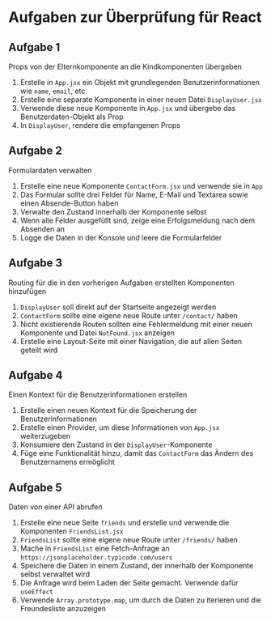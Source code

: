 # Aufgaben zur Überprüfung für React

## Aufgabe 1

Props von der Elternkomponente an die Kindkomponenten übergeben

1. Erstelle in `App.jsx` ein Objekt mit grundlegenden Benutzerinformationen wie `name`, `email`, etc.
2. Erstelle eine separate Komponente in einer neuen Datei `DisplayUser.jsx`
3. Verwende diese neue Komponente in `App.jsx` und übergebe das Benutzerdaten-Objekt als Prop
4. In `DisplayUser`, rendere die empfangenen Props

## Aufgabe 2

Formulardaten verwalten

1. Erstelle eine neue Komponente `ContactForm.jsx` und verwende sie in `App`
2. Das Formular sollte drei Felder für Name, E-Mail und Textarea sowie einen Absende-Button haben
3. Verwalte den Zustand innerhalb der Komponente selbst
4. Wenn alle Felder ausgefüllt sind, zeige eine Erfolgsmeldung nach dem Absenden an
5. Logge die Daten in der Konsole und leere die Formularfelder

## Aufgabe 3

Routing für die in den vorherigen Aufgaben erstellten Komponenten hinzufügen

1. `DisplayUser` soll direkt auf der Startseite angezeigt werden
2. `ContactForm` sollte eine eigene neue Route unter `/contact/` haben
3. Nicht existierende Routen sollten eine Fehlermeldung mit einer neuen Komponente und Datei `NotFound.jsx` anzeigen
4. Erstelle eine Layout-Seite mit einer Navigation, die auf allen Seiten geteilt wird

## Aufgabe 4

Einen Kontext für die Benutzerinformationen erstellen

1. Erstelle einen neuen Kontext für die Speicherung der Benutzerinformationen
2. Erstelle einen Provider, um diese Informationen von `App.jsx` weiterzugeben
3. Konsumiere den Zustand in der `DisplayUser`-Komponente
4. Füge eine Funktionalität hinzu, damit das `ContactForm` das Ändern des Benutzernamens ermöglicht

## Aufgabe 5

Daten von einer API abrufen

1. Erstelle eine neue Seite `friends` und erstelle und verwende die Komponenten `FriendsList.jsx`
2. `FriendsList` sollte eine eigene neue Route unter `/friends/` haben
3. Mache in `FriendsList` eine Fetch-Anfrage an `https://jsonplaceholder.typicode.com/users`
4. Speichere die Daten in einem Zustand, der innerhalb der Komponente selbst verwaltet wird
5. Die Anfrage wird beim Laden der Seite gemacht. Verwende dafür `useEffect`
6. Verwende `Array.prototype.map`, um durch die Daten zu iterieren und die Freundesliste anzuzeigen
